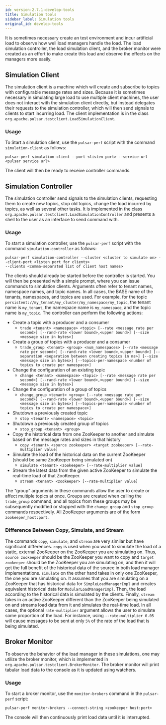 ```yaml
---
id: version-2.7.1-develop-tools
title: Simulation tools
sidebar_label: Simulation tools
original_id: develop-tools
---
```


It is sometimes necessary create an test environment and incur artificial load to observe how well load managers
handle the load. The load simulation controller, the load simulation client, and the broker monitor were created as an
effort to make create this load and observe the effects on the managers more easily.

## Simulation Client
The simulation client is a machine which will create and subscribe to topics with configurable message rates and sizes.
Because it is sometimes necessary in simulating large load to use multiple client machines, the user does not interact
with the simulation client directly, but instead delegates their requests to the simulation controller, which will then
send signals to clients to start incurring load. The client implementation is in the class
`org.apache.pulsar.testclient.LoadSimulationClient`.

### Usage
To Start a simulation client, use the `pulsar-perf` script with the command `simulation-client` as follows:

```
pulsar-perf simulation-client --port <listen port> --service-url <pulsar service url>
```

The client will then be ready to receive controller commands.
## Simulation Controller
The simulation controller send signals to the simulation clients, requesting them to create new topics, stop old
topics, change the load incurred by topics, as well as several other tasks. It is implemented in the class
`org.apache.pulsar.testclient.LoadSimulationController` and presents a shell to the user as an interface to send
command with.

### Usage
To start a simulation controller, use the `pulsar-perf` script with the command `simulation-controller` as follows:

```
pulsar-perf simulation-controller --cluster <cluster to simulate on> --client-port <listen port for clients>
--clients <comma-separated list of client host names>
```

The clients should already be started before the controller is started. You will then be presented with a simple prompt,
where you can issue commands to simulation clients. Arguments often refer to tenant names, namespace names, and topic
names. In all cases, the BASE name of the tenants, namespaces, and topics are used. For example, for the topic
`persistent://my_tenant/my_cluster/my_namespace/my_topic`, the tenant name is `my_tenant`, the namespace name is
`my_namespace`, and the topic name is `my_topic`. The controller can perform the following actions:

* Create a topic with a producer and a consumer
    * `trade <tenant> <namespace> <topic> [--rate <message rate per second>]
    [--rand-rate <lower bound>,<upper bound>]
    [--size <message size in bytes>]`
* Create a group of topics with a producer and a consumer
    * `trade_group <tenant> <group> <num_namespaces> [--rate <message rate per second>]
    [--rand-rate <lower bound>,<upper bound>]
    [--separation <separation between creating topics in ms>] [--size <message size in bytes>]
    [--topics-per-namespace <number of topics to create per namespace>]`
* Change the configuration of an existing topic
    * `change <tenant> <namespace> <topic> [--rate <message rate per second>]
    [--rand-rate <lower bound>,<upper bound>]
    [--size <message size in bytes>]`
* Change the configuration of a group of topics
    * `change_group <tenant> <group> [--rate <message rate per second>] [--rand-rate <lower bound>,<upper bound>]
    [--size <message size in bytes>] [--topics-per-namespace <number of topics to create per namespace>]`
* Shutdown a previously created topic
    * `stop <tenant> <namespace> <topic>`
* Shutdown a previously created group of topics
    * `stop_group <tenant> <group>`
* Copy the historical data from one ZooKeeper to another and simulate based on the message rates and sizes in that history
    * `copy <tenant> <source zookeeper> <target zookeeper> [--rate-multiplier value]`
* Simulate the load of the historical data on the current ZooKeeper (should be same ZooKeeper being simulated on)
    * `simulate <tenant> <zookeeper> [--rate-multiplier value]`
* Stream the latest data from the given active ZooKeeper to simulate the real-time load of that ZooKeeper.
    * `stream <tenant> <zookeeper> [--rate-multiplier value]`

The "group" arguments in these commands allow the user to create or affect multiple topics at once. Groups are created
when calling the `trade_group` command, and all topics from these groups may be subsequently modified or stopped
with the `change_group` and `stop_group` commands respectively. All ZooKeeper arguments are of the form
`zookeeper_host:port`.

### Difference Between Copy, Simulate, and Stream
The commands `copy`, `simulate`, and `stream` are very similar but have significant differences. `copy` is used when
you want to simulate the load of a static, external ZooKeeper on the ZooKeeper you are simulating on. Thus,
`source zookeeper` should be the ZooKeeper you want to copy and `target zookeeper` should be the ZooKeeper you are
simulating on, and then it will get the full benefit of the historical data of the source in both load manager
implementations. `simulate` on the other hand takes in only one ZooKeeper, the one you are simulating on. It assumes
that you are simulating on a ZooKeeper that has historical data for `SimpleLoadManagerImpl` and creates equivalent
historical data for `ModularLoadManagerImpl`. Then, the load according to the historical data is simulated by the
clients. Finally, `stream` takes in an active ZooKeeper different than the ZooKeeper being simulated on and streams
load data from it and simulates the real-time load. In all cases, the optional `rate-multiplier` argument allows the
user to simulate some proportion of the load. For instance, using `--rate-multiplier 0.05` will cause messages to
be sent at only `5%` of the rate of the load that is being simulated.

## Broker Monitor
To observe the behavior of the load manager in these simulations, one may utilize the broker monitor, which is
implemented in `org.apache.pulsar.testclient.BrokerMonitor`. The broker monitor will print tabular load data to the
console as it is updated using watchers.

### Usage
To start a broker monitor, use the `monitor-brokers` command in the `pulsar-perf` script:

```
pulsar-perf monitor-brokers --connect-string <zookeeper host:port>
```

The console will then continuously print load data until it is interrupted.

